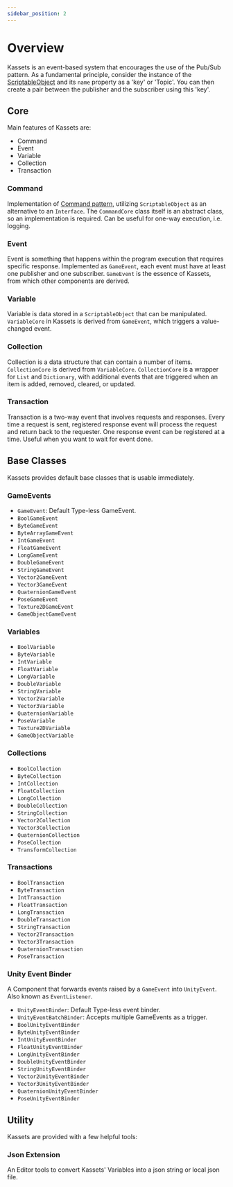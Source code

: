 ```yaml
---
sidebar_position: 2
---
```


# Overview

Kassets is an event-based system that encourages the use of the Pub/Sub pattern.
As a fundamental principle, consider the instance of the [ScriptableObject] and its `name` property as a 'key' or 'Topic'.
You can then create a pair between the publisher and the subscriber using this 'key'.

## Core

Main features of Kassets are:

- Command
- Event
- Variable
- Collection
- Transaction

### Command

Implementation of [Command pattern](https://gameprogrammingpatterns.com/command.html), utilizing `ScriptableObject` as an alternative to an `Interface`.
The `CommandCore` class itself is an abstract class, so an implementation is required.
Can be useful for one-way execution, i.e. logging.

### Event

Event is something that happens within the program execution that requires specific response.
Implemented as `GameEvent`, each event must have at least one publisher and one subscriber.
`GameEvent` is the essence of Kassets, from which other components are derived.

### Variable

Variable is data stored in a `ScriptableObject` that can be manipulated.
`VariableCore` in Kassets is derived from `GameEvent`, which triggers a value-changed event.

### Collection

Collection is a data structure that can contain a number of items.
`CollectionCore` is derived from `VariableCore`.
`CollectionCore` is a wrapper for `List` and `Dictionary`, with additional events that are triggered when an item is added, removed, cleared, or updated.

### Transaction

Transaction is a two-way event that involves requests and responses.
Every time a request is sent, registered response event will process the request and return back to the requester.
One response event can be registered at a time.
Useful when you want to wait for event done.

## Base Classes

Kassets provides default base classes that is usable immediately.

### GameEvents

- `GameEvent`: Default Type-less GameEvent.
- `BoolGameEvent`
- `ByteGameEvent`
- `ByteArrayGameEvent`
- `IntGameEvent`
- `FloatGameEvent`
- `LongGameEvent`
- `DoubleGameEvent`
- `StringGameEvent`
- `Vector2GameEvent`
- `Vector3GameEvent`
- `QuaternionGameEvent`
- `PoseGameEvent`
- `Texture2DGameEvent`
- `GameObjectGameEvent`

### Variables

- `BoolVariable`
- `ByteVariable`
- `IntVariable`
- `FloatVariable`
- `LongVariable`
- `DoubleVariable`
- `StringVariable`
- `Vector2Variable`
- `Vector3Variable`
- `QuaternionVariable`
- `PoseVariable`
- `Texture2DVariable`
- `GameObjectVariable`

### Collections

- `BoolCollection`
- `ByteCollection`
- `IntCollection`
- `FloatCollection`
- `LongCollection`
- `DoubleCollection`
- `StringCollection`
- `Vector2Collection`
- `Vector3Collection`
- `QuaternionCollection`
- `PoseCollection`
- `TransformCollection`

### Transactions

- `BoolTransaction`
- `ByteTransaction`
- `IntTransaction`
- `FloatTransaction`
- `LongTransaction`
- `DoubleTransaction`
- `StringTransaction`
- `Vector2Transaction`
- `Vector3Transaction`
- `QuaternionTransaction`
- `PoseTransaction`

### Unity Event Binder

A Component that forwards events raised by a `GameEvent` into `UnityEvent`.
Also known as `EventListener`.

- `UnityEventBinder`: Default Type-less event binder.
- `UnityEventBatchBinder`: Accepts multiple GameEvents as a trigger.
- `BoolUnityEventBinder`
- `ByteUnityEventBinder`
- `IntUnityEventBinder`
- `FloatUnityEventBinder`
- `LongUnityEventBinder`
- `DoubleUnityEventBinder`
- `StringUnityEventBinder`
- `Vector2UnityEventBinder`
- `Vector3UnityEventBinder`
- `QuaternionUnityEventBinder`
- `PoseUnityEventBinder`

## Utility

Kassets are provided with a few helpful tools:

### Json Extension

An Editor tools to convert Kassets' Variables into a json string or local json file.

[ScriptableObject]: https://docs.unity3d.com/Manual/class-ScriptableObject.html
[UniRx]: https://github.com/neuecc/UniRx
[UniTask]: https://github.com/Cysharp/UniTask